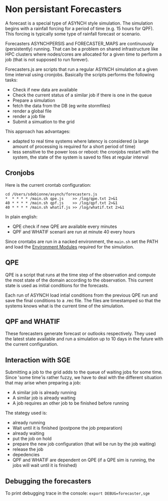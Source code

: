 # Non persistant Forecasters

A forecast is a special type of ASYNCH style simulation. The simulation begins with a rainfall forcing for a period of time (e.g. 15 hours for QPF). This forcing is typically some type of rainfall forecast or scenario.

Forecasters ASYNCHPERSIS and FORECASTER_MAPS are continuously (persistently) running. That can be a problem on shared infrastructure like HPC clusters where nodes/cores are allocated for a given time to perform a job (that is not supposed to run forever).

Forecasters.js are scripts that run a regular ASYNCH simulation at a given time interval using cronjobs. Basically the scripts performs the following tasks:

 - Check if new data are available
 - Check the current status of a similar job if there is one in the queue
 - Prepare a simulation
  - fetch the data from the DB (eg write stormfiles)
  - render a global file 
  - render a job file
 - Submit a simuation to the grid
 
This approach has advantages:
 - adapted to real time systems where latency is considered (a large amount of processing is required for a short period of time)
 - less sensitive to the power loss or reboot: the cronjobs restart with the system, the state of the system is saved to files at regular interval
 
## Cronjobs

Here is the current crontab configuration:

```
cd /Users/sdebionne/asynch/forecasters.js
*  * * * * /main.sh qpe.js    >> /log/qpe.txt 2>&1
40 * * * * /main.sh qpf.js    >> /log/qpf.txt 2>&1
40 * * * * /main.sh whatif.js >> /log/whatif.txt 2>&1
```

In plain english:
 - QPE check if new QPE are available every minutes
 - QPF and WHATIF scenarii are run at minute 40 every hours
 
Since crontabs are run in a nacked environment, the `main.sh` set the PATH and load the [Environment Modules](https://wiki.uiowa.edu/display/hpcdocs/Environment+Modules) required for the simulation.
 
## QPE

QPE is a script that runs at the time step of the observation and compute the most state of the domain according to the observation. This current state is used as initial conditions for the forecasts.

Each run of ASYNCH load intial conditions from the previous QPE run and save the final conditions to a .rec file. The files are timestamped so that the systems knows what is the current time of the simulation.

## QPF and WHATIF

These forecasters generate forecast or outlooks respectively. They used the latest state available and run a simulation up to 10 days in the future with the current configuration.

## Interaction with SGE

Submitting a job to the grid adds to the queue of waiting jobs for some time. Since 'some time'is rather fuzzy, we have to deal with the different situation that may arise when preparing a job:

 - A similar job is already running
 - A similar job is already waiting
 - A job requires an other job to be finished before running
 
The stategy used is:
 - already running
  - Wait until it is finished (postpone the job preparation)
 - already waiting 
  - put the job on hold
  - prepare the new job configuration (that will be run by the job waiting)
  - release the job
 - depedencies
  - QPF and WHATIF are dependent on QPE (if a QPE sim is running, the jobs will wait until it is finished)
 
## Debugging the forecasters

To print debugging trace in the console:
`
export DEBUG=forecaster,sge
`